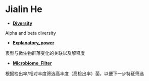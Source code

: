 # Jialin He

- [**Diversity**](https://github.com/JialinHe0o0/Microbiome/tree/main/Diversity)

Alpha and beta diversity

- [**Explanatory_power**](https://github.com/JialinHe0o0/Microbiome/tree/main/Explanatory_Power)

表型与微生物群落变化的关联以及解释度

- [**Microbiome_Filter**](https://github.com/JialinHe0o0/Microbiome/tree/main/Microbiome_Filter)

根据检出率/相对丰度筛选高丰度（高检出率）菌，以便下一步特征筛选
